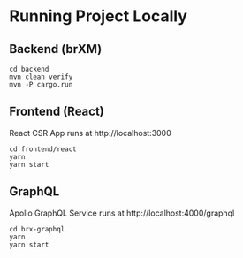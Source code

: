 # Running Project Locally

## Backend (brXM)
```
cd backend
mvn clean verify
mvn -P cargo.run
```

## Frontend (React)
React CSR App runs at http://localhost:3000
```
cd frontend/react
yarn
yarn start
```

## GraphQL
Apollo GraphQL Service runs at http://localhost:4000/graphql
```
cd brx-graphql
yarn
yarn start
```
